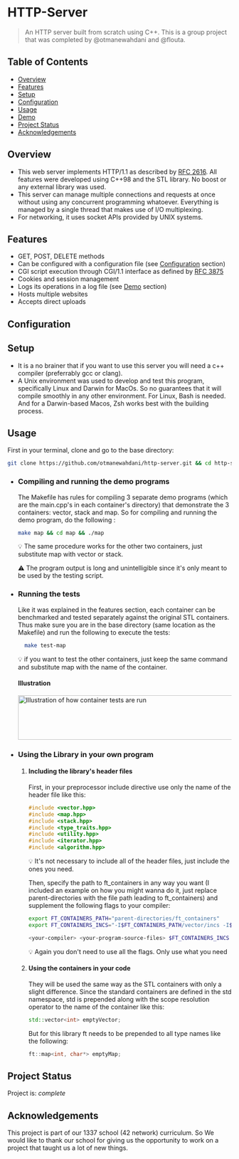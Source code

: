 # HTTP-Server
> An HTTP server built from scratch using C++. This is a group project that was completed by @otmanewahdani and @flouta.

## Table of Contents
* [Overview](#overview)
* [Features](#features)
* [Setup](#setup)
* [Configuration](#configuration)
* [Usage](#usage)
* [Demo](#demo)
* [Project Status](#project-status)
* [Acknowledgements](#acknowledgements)

## Overview
- This web server implements HTTP/1.1 as described by [RFC 2616](https://www.rfc-editor.org/rfc/rfc2616). All features were developed using C++98 and the STL library. No boost or any external library was used.
- This server can manage multiple connections and requests at once without using any concurrent programming whatoever. Everything is managed by a single thread that makes use of I/O multiplexing.
- For networking, it uses socket APIs provided by UNIX systems.

## Features
- GET, POST, DELETE methods
- Can be configured with a configuration file (see [Configuration](#configuration) section)
- CGI script execution through CGI/1.1 interface as defined by [RFC 3875](https://datatracker.ietf.org/doc/html/rfc3875)
- Cookies and session management
- Logs its operations in a log file (see [Demo](#demo) section)
- Hosts multiple websites
- Accepts direct uploads

## Configuration

## Setup
- It is a no brainer that if you want to use this server you will need a c++ compiler (preferrably gcc or clang).
- A Unix environment was used to develop and test this program, specifically Linux and Darwin for MacOs. So no guarantees that it will compile smoothly in any other environment. For Linux, Bash is needed. And for a Darwin-based Macos, Zsh works best with the building process.


## Usage
First in your terminal, clone and go to the base directory:
```bash
git clone https://github.com/otmanewahdani/http-server.git && cd http-server
```
- ### Compiling and running the demo programs
  The Makefile has rules for compiling 3 separate demo programs (which are the main.cpp's in each container's directory) that demonstrate the 3 containers: vector, stack and map. So for compiling and running the demo program, do the following :
  
  ```bash
  make map && cd map && ./map
  ```
  :bulb: The same procedure works for the other two containers, just substitute map with vector or stack.<br />
  
  :warning: The program output is long and unintelligible since it's only meant to be used by the testing script.<br />
  
- ### Running the tests
  Like it was explained in the features section, each container can be benchmarked and tested separately against the original STL containers. Thus make sure you are in the base directory (same location as the Makefile) and run the following to execute the tests:
  ```bash
    make test-map
  ```
  :bulb: if you want to test the other containers, just keep the same command and substitute map with the name of the container.<br />
  #### Illustration
  <img src="./.img/container testing illustration.gif" alt="Illustration of how container tests are run" width="600" height="100" />
- ### Using the Library in your own program
  1. #### Including the library's header files
      First, in your preprocessor include directive use only the name of the header file like this:
      ```c++
      #include <vector.hpp>
      #include <map.hpp>
      #include <stack.hpp>
      #include <type_traits.hpp>
      #include <utility.hpp>
      #include <iterator.hpp>
      #include <algorithm.hpp>
      ```
      :bulb: It's not necessary to include all of the header files, just include the ones you need.<br />
      
      Then, specify the path to ft_containers in any way you want (I included an example on how you might wanna do it, just replace parent-directories with the file path leading to ft_containers) and supplement the following flags to your compiler:
      ```bash
      export FT_CONTAINERS_PATH="parent-directories/ft_containers"
      export FT_CONTAINERS_INCS="-I$FT_CONTAINERS_PATH/vector/incs -I$FT_CONTAINERS_PATH/map/incs -I$FT_CONTAINERS_PATH/stack/incs -I$FT_CONTAINERS_PATH/algorithm -I$FT_CONTAINERS_PATH/iterator -I$FT_CONTAINERS_PATH/utility -I$FT_CONTAINERS_PATH/type_traits"
      
      <your-compiler> <your-program-source-files> $FT_CONTAINERS_INCS
      ```
      :bulb: Again you don't need to use all the flags. Only use what you need<br />
  2. #### Using the containers in your code
      They will be used the same way as the STL containers with only a slight difference. Since the standard containers are defined in the std namespace, std is prepended along with the scope resolution operator to the name of the container like this:
      ```c++
      std::vector<int> emptyVector;
      ```
      But for this library ft needs to be prepended to all type names like the following:
      ```c++
      ft::map<int, char*> emptyMap;
      ```

## Project Status
Project is: _complete_


## Acknowledgements
This project is part of our 1337 school (42 network) curriculum. So We would like to thank our school for giving us the opportunity to work on a project that taught us a lot of new things.
